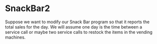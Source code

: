# SnackBar2
Suppose we want to modify our Snack Bar program so that it reports the total sales for the day. We will assume one day is the time between a service call or maybe two service calls to restock the items in the vending machines. 
